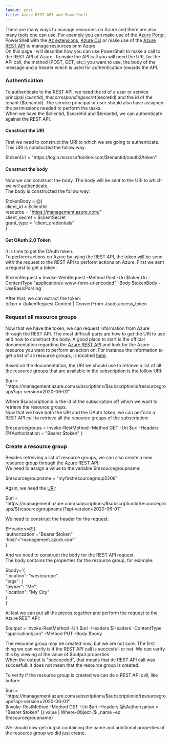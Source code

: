 ```yaml
---
layout: post
title: Azure REST API and PowerShell
---
```

There are many ways to manage resources on Azure and there are also many tools one can use. For example you can make use of the [Azure Portal](https://portal.azure.com), PowerShell with the [Az extensions](https://www.powershellgallery.com/packages/Az/4.5.0), [Azure CLI](https://docs.microsoft.com/nl-nl/cli/azure/install-azure-cli?view=azure-cli-latest) or make use of the [Azure REST API](https://docs.microsoft.com/en-us/rest/api/azure/) to manage resources onm Azure.  
On this page I will describe how you can use PowerShell to make a call to the REST API of Azure. To make the API call you will need the URL for the API call, the method (POST, GET, etc.) you want to use, the body of the message and a header which is used for authentication towards the API.

### Authentication

To authenticate to the REST API, we need the id of a user or service principal ($clientid), the corresponding secret ($secretid) and the id of the tenant ($tenantid). The service principal or user should also have assigned the permissions needed to perform the tasks.  
When we have the $clientid, $secretid and $tenantid, we can authenticate against the REST API.  

#### Construct the URI
First we need to construct the URI to which we are going to authenticate.  
This URI is constucted the follow way:

$tokenUri = "https://login.microsoftonline.com/$tenantid/oauth2/token"  

#### Construct the body
Now we can construct the body. The body will be sent to the URI to which we will authenticate.  
The body is constructed the follow way:

$tokenBody = @{  
    client_id     = $clientId  
    resource         = "https://management.azure.com/"  
    client_secret = $clientSecret  
    grant_type    = "client_credentials"  
}  

#### Get OAuth 2.0 Token
It is time to get the OAuth token.  
To perform actions on Azure by using the REST API, the token will be send with the request to the REST API to perform actions on Azure. First we sent a request to get a token:

$tokenRequest = Invoke-WebRequest -Method Post -Uri $tokenUri -ContentType "application/x-www-form-urlencoded" -Body $tokenBody -UseBasicParsing  

After that, we can extract the token:  
$token = ($tokenRequest.Content | ConvertFrom-Json).access_token  

### Request all resource groups

Now that we have the token, we can request information from Azure through the REST API. The most difficult parts are how to get the URI to use and how to construct the body. A good place to start is the official documentation regarding the [Azure REST API](https://docs.microsoft.com/en-us/rest/api/azure/) and look for the Azure resource you want to perform an action on.
For instance the information to get a list of all resource groups, is locatied [here](https://docs.microsoft.com/en-us/rest/api/resources/resourcegroups/list).  

Based on the documentation, the URI we should use to retrieve a list of all the resource groups that are available in the subscription is the follow URI:

$uri = "https://management.azure.com/subscriptions/$subscriptionid/resourcegroups?api-version=2020-06-01"

Where $subscriptionid is the id of the subscription off which we want to retrieve the resource groups.  
Now that we have both the URI and the OAuth token, we can perform a REST API call to retrieve all the resource groups of the subscription:

$resourcegroups = Invoke-RestMethod -Method GET -Uri $uri -Headers @{Authorization = "Bearer $token" }

### Create a resource group

Besides retreiving a list of resource groups, we can also create a new resource group through the Azure REST API.  
We need to assign a value to the variable $resourcegroupname:  

$resourcegroupname = "myfirstresourcegroup2208"

Again, we need the [URI](https://docs.microsoft.com/en-us/rest/api/resources/resourcegroups/createorupdate):

$uri = "https://management.azure.com/subscriptions/$subscriptionId/resourcegroups/${resourcegroupname}?api-version=2020-06-01"

We need to construct the header for the request:  

$Headers=@{  
  'authorization'="Bearer $token"  
  'host'="management.azure.com"  
}

And we need to construct the body for the REST API request.  
The body contains the properties for the resource group, for example:

$body='{  
    "location": "westeurope",  
     "tags": {  
        "owner": "Me",  
        "location": "My City"  
    }  
 }'

At last we can put all the pieces together and perform the request to the Azure REST API:

$output = Invoke-RestMethod  -Uri $uri -Headers $Headers -ContentType "application/json" -Method PUT -Body $body

The resource group may be created now, but we are not sure. The first thing we can verify is if the REST API call is succesfull or not. We can verify this by viewing at the value of $output.properties  
When the output is "succeeded", that  means that de REST API call was succesfull. It does not mean that the resource group is created.  

To verify if the resource group is created we can do a REST API call, like before:

$uri = "https://management.azure.com/subscriptions/$subscriptionid/resourcegroups?api-version=2020-06-01"  
(Invoke-RestMethod -Method GET -Uri $uri -Headers @{Authorization = "Bearer $token" }).value | Where-Object {$_.name -eq $resourcegroupname}

We should now get output containing the name and additional properties of the resource group we did just create.
